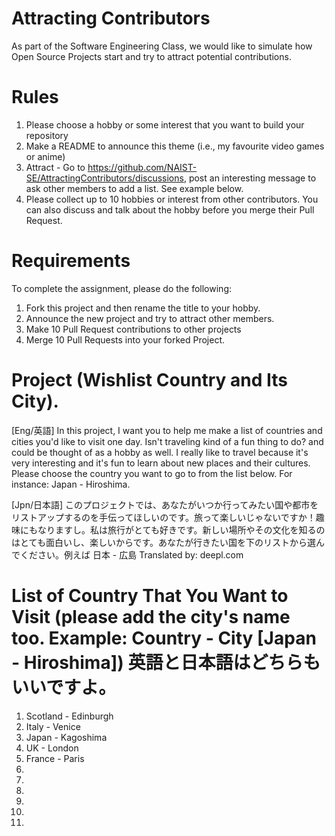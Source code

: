 # Attracting Contributors
As part of the Software Engineering Class, we would like to simulate how Open Source Projects start and try to attract potential contributions.

# Rules

1. Please choose a hobby or some interest that you want to build your repository
2. Make a README to announce this theme (i.e., my favourite video games or anime)
3. Attract - Go to https://github.com/NAIST-SE/AttractingContributors/discussions, post an interesting message to ask other members to add a list. See example below.
4. Please collect up to 10 hobbies or interest from other contributors. You can also discuss and talk about the hobby before you merge their Pull Request.

# Requirements
To complete the assignment, please do the following:
1. Fork this project and then rename the title to your hobby. 
2. Announce the new project and try to attract other members.
3. Make 10 Pull Request contributions to other projects
4. Merge 10 Pull Requests into your forked Project.

# Project (Wishlist Country and Its City).
[Eng/英語]
In this project, I want you to help me make a list of countries and cities you'd like to visit one day. Isn't traveling kind of a fun thing to do? and could be thought of as a hobby as well. I really like to travel because it's very interesting and it's fun to learn about new places and their cultures. Please choose the country you want to go to from the list below. For instance: Japan - Hiroshima.

[Jpn/日本語]
このプロジェクトでは、あなたがいつか行ってみたい国や都市をリストアップするのを手伝ってほしいのです。旅って楽しいじゃないですか！趣味にもなりますし。私は旅行がとても好きです。新しい場所やその文化を知るのはとても面白いし、楽しいからです。あなたが行きたい国を下のリストから選んでください。例えば 日本 - 広島
Translated by: deepl.com


# List of Country That You Want to Visit (please add the city's name too. Example: Country - City [Japan - Hiroshima]) 英語と日本語はどちらもいいですよ。
1. Scotland - Edinburgh
2. Italy - Venice
3. Japan - Kagoshima
4. UK - London
5. France - Paris
6.
7.
8.
9.
10.
11.
